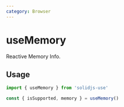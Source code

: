 ```yaml
---
category: Browser
---
```


# useMemory

Reactive Memory Info.

## Usage

```ts
import { useMemory } from 'solidjs-use'

const { isSupported, memory } = useMemory()
```
